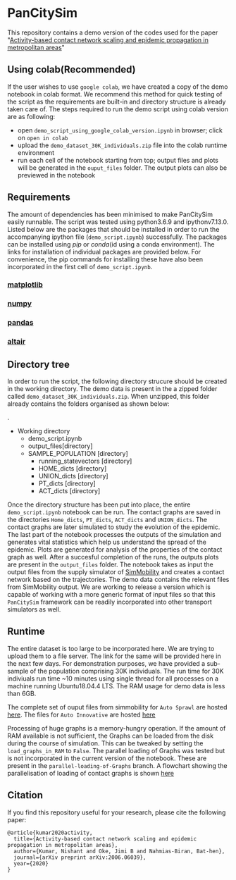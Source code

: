 # PanCitySim
This repository contains a demo version of the codes used for the paper "[Activity-based contact network scaling and epidemic propagation in metropolitan areas](https://arxiv.org/abs/2006.06039)"


## Using colab(Recommended)
If the user wishes to use `google colab`, we have created a copy of the demo notebook in colab format. We recommend this method for quick testing of the script as the requirements are built-in and directory structure is already taken care of. The steps required to run the demo script using colab version are as following:
* open `demo_script_using_google_colab_version.ipynb` in browser; click on `open in colab`
* upload the `demo_dataset_30K_individuals.zip` file into the colab runtime environment
* run each cell of the notebook starting from top; output files and plots will be generated in the `ouput_files` folder. The output plots can also be previewed in the notebook

## Requirements 
The amount of dependencies has been minimised to make PanCitySim easily runnable. The script was tested using python3.6.9  and ipythonv7.13.0. Listed below are the packages that should be installed in order to run the accompanying ipython file (`demo_script.ipynb`) successfully. The packages can be installed using *pip* or *conda*(id using a conda environment). The links for installation of individual packages are provided below. For convenience, the pip commands for installing these have also been incorporated in the first cell of `demo_script.ipynb`.
### [matplotlib](https://matplotlib.org/3.1.1/users/installing.html)
### [numpy](https://pypi.org/project/numpy/)
### [pandas](https://pandas.pydata.org/pandas-docs/stable/getting_started/install.html)
### [altair](https://altair-viz.github.io/getting_started/installation.html)


## Directory tree
In order to run the script, the following directory strucure should be created in the working directory. The demo data is present in the a zipped folder called `demo_dataset_30K_individuals.zip`. When unzipped, this folder already contains the folders organised as shown below:

.
 * Working directory
   * demo_script.ipynb
   * output_files[directory]
   * SAMPLE_POPULATION  [directory]
     * running_statevectors [directory]
     * HOME_dicts [directory]
     * UNION_dicts [directory]
     * PT_dicts [directory]
     * ACT_dicts [directory]
 
Once the directory structure has been put into place, the entire `demo_script.ipynb` notebook can be run. The contact graphs are saved in the directories `Home_dicts`, `PT_dicts`, `ACT_dicts` and `UNION_dicts`. The contact graphs are later simulated to study the evolution of the epidemic. The last part of the notebook processes the outputs of the simulation and generates vital statistics which help us understand the spread of the epidemic. Plots are generated for analysis of the properties of the contact graph as well. After a succesful completion of the runs, the outputs plots are present in the `output_files` folder. The notebook takes as input the output files from the supply simulator of [SimMobility](https://github.com/smart-fm/simmobility-prod) and creates a contact network based on the trajectories. The demo data contains the relevant files from SimMobility output. We are working to release a version which is capable of working with a more generic format of input files so that this `PanCitySim` framework can be readily incorporated into other transport simulators as well. 

## Runtime
The entire dataset is too large to be incorporated here. We are trying to upload them to a file server. The link for the same will be provided here in the next few days. For demonstration purposes, we have provided a sub-sample of the population comprising 30K individuals. The run time for 30K indiviuals run time ~10 minutes using single thread for all processes on a machine running Ubuntu18.04.4 LTS. The RAM usage for demo data is less than 6GB. 

The complete set of ouput files from simmobility for `Auto Sprawl` are hosted [here](https://drive.google.com/drive/folders/18r-r6fHvIMer9ErxusYPhIaHACoIrQek?usp=sharing). The files for `Auto Innovative` are hosted [here](https://drive.google.com/drive/folders/1tp0KvAo6dVNG4u34KDlyxTTYgDhS-Ss-?usp=sharing)

Processing of huge graphs is a memory-hungry operation. If the amount of RAM available is not sufficient, the Graphs can be loaded from the disk during the course of simulation. This can be tweaked by setting the `load_graphs_in_RAM` to `False`. The parallel loading of Graphs was tested but is not incorporated in the current version of the notebook. These are present in the `parallel-loading-of-Graphs` branch. A flowchart showing the parallelisation of loading of contact graphs is shown [here](https://user-images.githubusercontent.com/9101260/83565330-cfc54480-a550-11ea-87ac-7c00cdf17622.png)

## Citation
If you find this repository useful for your research, please cite the following paper:
```
@article{kumar2020activity,
  title={Activity-based contact network scaling and epidemic propagation in metropolitan areas},
  author={Kumar, Nishant and Oke, Jimi B and Nahmias-Biran, Bat-hen},
  journal={arXiv preprint arXiv:2006.06039},
  year={2020}
}
```

